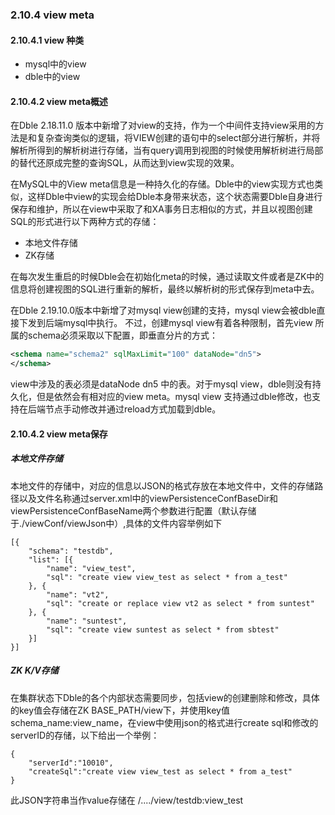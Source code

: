### 2.10.4 view meta

#### 2.10.4.1 view 种类
+ mysql中的view
+ dble中的view

#### 2.10.4.2 view meta概述
在Dble 2.18.11.0 版本中新增了对view的支持，作为一个中间件支持view采用的方法是和复杂查询类似的逻辑，将VIEW创建的语句中的select部分进行解析，并将解析所得到的解析树进行存储，当有query调用到视图的时候使用解析树进行局部的替代还原成完整的查询SQL，从而达到view实现的效果。  

在MySQL中的View meta信息是一种持久化的存储。Dble中的view实现方式也类似，这样Dble中view的实现会给Dble本身带来状态，这个状态需要Dble自身进行保存和维护，所以在view中采取了和XA事务日志相似的方式，并且以视图创建SQL的形式进行以下两种方式的存储： 

+ 本地文件存储
+ ZK存储  

在每次发生重启的时候Dble会在初始化meta的时候，通过读取文件或者是ZK中的信息将创建视图的SQL进行重新的解析，最终以解析树的形式保存到meta中去。

在Dble 2.19.10.0版本中新增了对mysql view创建的支持，mysql view会被dble直接下发到后端mysql中执行。
不过，创建mysql view有着各种限制，首先view 所属的schema必须采取以下配置，即垂直分片的方式：
```xml
<schema name="schema2" sqlMaxLimit="100" dataNode="dn5">
</schema>
```
view中涉及的表必须是dataNode dn5 中的表。对于mysql view，dble则没有持久化，但是依然会有相对应的view meta。mysql view 支持通过dble修改，也支持在后端节点手动修改并通过reload方式加载到dble。

#### 2.10.4.2 view meta保存
##### 本地文件存储
本地文件的存储中，对应的信息以JSON的格式存放在本地文件中，文件的存储路径以及文件名称通过server.xml中的viewPersistenceConfBaseDir和viewPersistenceConfBaseName两个参数进行配置（默认存储于./viewConf/viewJson中）,具体的文件内容举例如下
```
[{
    "schema": "testdb",
    "list": [{
        "name": "view_test",
        "sql": "create view view_test as select * from a_test"
    }, {
        "name": "vt2",
        "sql": "create or replace view vt2 as select * from suntest"
    }, {
        "name": "suntest",
        "sql": "create view suntest as select * from sbtest"
    }]
}]
```
##### ZK K/V存储
在集群状态下Dble的各个内部状态需要同步，包括view的创建删除和修改，具体的key值会存储在ZK BASE_PATH/view下，并使用key值schema_name:view_name，在view中使用json的格式进行create sql和修改的serverID的存储，以下给出一个举例：
```
{
    "serverId":"10010",
    "createSql":"create view view_test as select * from a_test"
}
``` 
此JSON字符串当作value存储在 /..../view/testdb:view_test